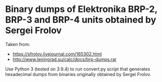 # Binary dumps of Elektronika BRP-2, BRP-3 and BRP-4 units obtained by Sergei Frolov
Taken from:
- https://sfrolov.livejournal.com/165302.html
- http://www.leningrad.su/calc/docs/brp-dumps.rar

Use Python 3 (tested on 3.9.4) to run convert.py script that generates hexadecimal dumps from binaries originally obtained by Sergei Frolov.
